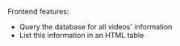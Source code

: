 Frontend features:
* Query the database for all videos' information
* List this information in an HTML table

